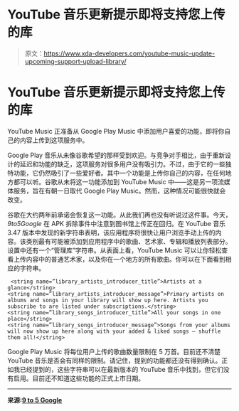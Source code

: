 # YouTube 音乐更新提示即将支持您上传的库

> 原文：<https://www.xda-developers.com/youtube-music-update-upcoming-support-upload-library/>

# YouTube 音乐更新提示即将支持您上传的库

YouTube Music 正准备从 Google Play Music 中添加用户喜爱的功能，即将你自己的内容上传到这项服务中。

Google Play 音乐从未像谷歌希望的那样受到欢迎。与竞争对手相比，由于重新设计的延迟和功能的缺乏，这项服务对很多用户没有吸引力。不过，由于它的一些独特功能，它仍然吸引了一些爱好者。其中一个功能是上传你自己的内容，在任何地方都可以听。谷歌从未将这一功能添加到 YouTube Music 中——这是另一项流媒体服务，旨在有朝一日取代 Google Play Music。然而，这种情况可能很快就会改变。

谷歌在大约两年前承诺会恢复这一功能。从此我们再也没有听说过这件事。今天， *9to5Google* 在 APK 拆除事件中注意到图书馆上传正在回归。在 YouTube 音乐 3.47 版本中发现的新字符串表明，该应用程序将很快让用户浏览手动上传的内容。该类别最有可能被添加到应用程序中的歌曲、艺术家、专辑和播放列表部分。设置中还有一个“管理库”字符串。从表面上看，YouTube Music 可以让你轻松查看上传内容中的普通艺术家，以及你在一个地方的所有歌曲。你可以在下面看到相应的字符串。

```
 <string name=”library_artists_introducer_title”>Artists at a glance</string>
<string name=”library_artists_introducer_message”>Primary artists on albums and songs in your library will show up here. Artists you subscribe to are listed under subscriptions.</string>
<string name=”library_songs_introducer_title”>All your songs in one place</string>
<string name=”library_songs_introducer_message”>Songs from your albums will now show up here along with your added & liked songs – shuffle them all!</string> 
```

Google Play Music 将每位用户上传的歌曲数量限制在 5 万首。目前还不清楚 YouTube 音乐是否会有同样的限制。请记住，提到的功能都还没有得到确认。正如我已经提到的，这些字符串可以在最新版本的 YouTube 音乐中找到，但它们没有启用。目前还不知道这些功能的正式上市日期。

* * *

**来源:[9 to 5 Google](https://9to5google.com/2020/01/08/youtube-music-3-47-apk-insight-teardown/#)**